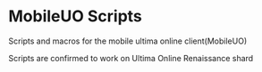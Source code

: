 # MobileUO Scripts

Scripts and macros for the mobile ultima online client(MobileUO)

Scripts are confirmed to work on Ultima Online Renaissance shard
